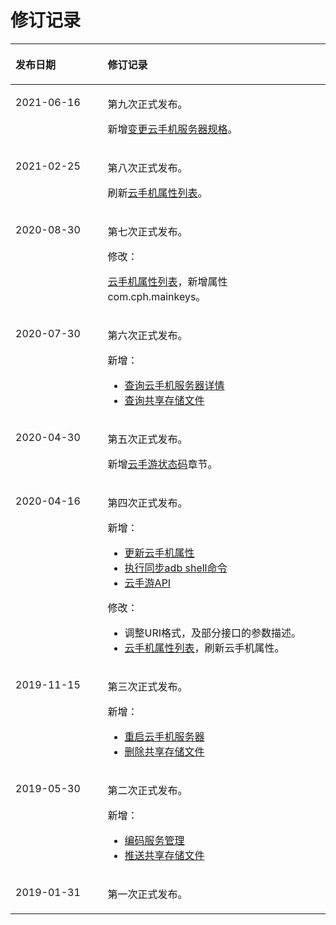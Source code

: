 # 修订记录<a name="ZH-CN_TOPIC_0149269149"></a>

<a name="table1987333293012"></a>
<table><thead align="left"><tr id="row154552046121420"><th class="cellrowborder" valign="top" width="29.25%" id="mcps1.1.3.1.1"><p id="p5676316185316"><a name="p5676316185316"></a><a name="p5676316185316"></a>发布日期</p>
</th>
<th class="cellrowborder" valign="top" width="70.75%" id="mcps1.1.3.1.2"><p id="p13676111615535"><a name="p13676111615535"></a><a name="p13676111615535"></a>修订记录</p>
</th>
</tr>
</thead>
<tbody><tr id="row337321475116"><td class="cellrowborder" valign="top" width="29.25%" headers="mcps1.1.3.1.1 "><p id="p143731714165110"><a name="p143731714165110"></a><a name="p143731714165110"></a>2021-06-16</p>
</td>
<td class="cellrowborder" valign="top" width="70.75%" headers="mcps1.1.3.1.2 "><p id="p5373201475120"><a name="p5373201475120"></a><a name="p5373201475120"></a>第九次正式发布。</p>
<p id="p199421372519"><a name="p199421372519"></a><a name="p199421372519"></a>新增<a href="变更云手机服务器规格.md">变更云手机服务器规格</a>。</p>
</td>
</tr>
<tr id="row12945152741611"><td class="cellrowborder" valign="top" width="29.25%" headers="mcps1.1.3.1.1 "><p id="p794522715164"><a name="p794522715164"></a><a name="p794522715164"></a>2021-02-25</p>
</td>
<td class="cellrowborder" valign="top" width="70.75%" headers="mcps1.1.3.1.2 "><p id="p2945192711617"><a name="p2945192711617"></a><a name="p2945192711617"></a>第八次正式发布。</p>
<p id="p11330150191616"><a name="p11330150191616"></a><a name="p11330150191616"></a>刷新<a href="云手机属性列表.md">云手机属性列表</a>。</p>
</td>
</tr>
<tr id="row1843166162018"><td class="cellrowborder" valign="top" width="29.25%" headers="mcps1.1.3.1.1 "><p id="p1984312617202"><a name="p1984312617202"></a><a name="p1984312617202"></a>2020-08-30</p>
</td>
<td class="cellrowborder" valign="top" width="70.75%" headers="mcps1.1.3.1.2 "><p id="p384320619207"><a name="p384320619207"></a><a name="p384320619207"></a>第七次正式发布。</p>
<p id="p177107206207"><a name="p177107206207"></a><a name="p177107206207"></a>修改：</p>
<p id="p67751851162215"><a name="p67751851162215"></a><a name="p67751851162215"></a><a href="云手机属性列表.md">云手机属性列表</a>，新增属性com.cph.mainkeys。</p>
</td>
</tr>
<tr id="row1824816186014"><td class="cellrowborder" valign="top" width="29.25%" headers="mcps1.1.3.1.1 "><p id="p162499183014"><a name="p162499183014"></a><a name="p162499183014"></a>2020-07-30</p>
</td>
<td class="cellrowborder" valign="top" width="70.75%" headers="mcps1.1.3.1.2 "><p id="p624916181301"><a name="p624916181301"></a><a name="p624916181301"></a>第六次正式发布。</p>
<p id="p171614292017"><a name="p171614292017"></a><a name="p171614292017"></a>新增：</p>
<a name="ul17717183320010"></a><a name="ul17717183320010"></a><ul id="ul17717183320010"><li><a href="查询云手机服务器详情.md">查询云手机服务器详情</a></li><li><a href="查询共享存储文件.md">查询共享存储文件</a></li></ul>
</td>
</tr>
<tr id="row1537834963719"><td class="cellrowborder" valign="top" width="29.25%" headers="mcps1.1.3.1.1 "><p id="p3379154918371"><a name="p3379154918371"></a><a name="p3379154918371"></a>2020-04-30</p>
</td>
<td class="cellrowborder" valign="top" width="70.75%" headers="mcps1.1.3.1.2 "><p id="p4379149183716"><a name="p4379149183716"></a><a name="p4379149183716"></a>第五次正式发布。</p>
<p id="p44909123815"><a name="p44909123815"></a><a name="p44909123815"></a>新增<a href="云手游状态码.md">云手游状态码</a>章节。</p>
</td>
</tr>
<tr id="row539118111104"><td class="cellrowborder" valign="top" width="29.25%" headers="mcps1.1.3.1.1 "><p id="p2391131118016"><a name="p2391131118016"></a><a name="p2391131118016"></a>2020-04-16</p>
</td>
<td class="cellrowborder" valign="top" width="70.75%" headers="mcps1.1.3.1.2 "><p id="p1239191110011"><a name="p1239191110011"></a><a name="p1239191110011"></a>第四次正式发布。</p>
<p id="p13833185119408"><a name="p13833185119408"></a><a name="p13833185119408"></a>新增：</p>
<a name="ul1563144654115"></a><a name="ul1563144654115"></a><ul id="ul1563144654115"><li><a href="更新云手机属性.md">更新云手机属性</a></li><li><a href="执行同步adb-shell命令.md">执行同步adb shell命令</a></li><li><a href="zh-cn_topic_0231929065.md">云手游API</a></li></ul>
<p id="p6479123615419"><a name="p6479123615419"></a><a name="p6479123615419"></a>修改：</p>
<a name="ul1523151118916"></a><a name="ul1523151118916"></a><ul id="ul1523151118916"><li>调整URI格式，及部分接口的参数描述。</li><li><a href="云手机属性列表.md">云手机属性列表</a>，刷新云手机属性。</li></ul>
</td>
</tr>
<tr id="row11301644154114"><td class="cellrowborder" valign="top" width="29.25%" headers="mcps1.1.3.1.1 "><p id="p119181050164119"><a name="p119181050164119"></a><a name="p119181050164119"></a>2019-11-15</p>
</td>
<td class="cellrowborder" valign="top" width="70.75%" headers="mcps1.1.3.1.2 "><p id="p19918155024110"><a name="p19918155024110"></a><a name="p19918155024110"></a>第三次正式发布。</p>
<p id="p193830019416"><a name="p193830019416"></a><a name="p193830019416"></a>新增：</p>
<a name="ul565201112415"></a><a name="ul565201112415"></a><ul id="ul565201112415"><li><a href="重启云手机服务器.md">重启云手机服务器</a></li><li><a href="删除共享存储文件.md">删除共享存储文件</a></li></ul>
</td>
</tr>
<tr id="row138916185292"><td class="cellrowborder" valign="top" width="29.25%" headers="mcps1.1.3.1.1 "><p id="p0390191892918"><a name="p0390191892918"></a><a name="p0390191892918"></a>2019-05-30</p>
</td>
<td class="cellrowborder" valign="top" width="70.75%" headers="mcps1.1.3.1.2 "><p id="p43904181292"><a name="p43904181292"></a><a name="p43904181292"></a>第二次正式发布。</p>
<p id="p1019141744113"><a name="p1019141744113"></a><a name="p1019141744113"></a>新增：</p>
<a name="ul9871172516415"></a><a name="ul9871172516415"></a><ul id="ul9871172516415"><li><a href="编码服务管理.md">编码服务管理</a></li><li><a href="推送共享存储文件.md">推送共享存储文件</a></li></ul>
</td>
</tr>
<tr id="row2570992293012"><td class="cellrowborder" valign="top" width="29.25%" headers="mcps1.1.3.1.1 "><p id="p212894393012"><a name="p212894393012"></a><a name="p212894393012"></a>2019-01-31</p>
</td>
<td class="cellrowborder" valign="top" width="70.75%" headers="mcps1.1.3.1.2 "><p id="p3822671393012"><a name="p3822671393012"></a><a name="p3822671393012"></a>第一次正式发布。</p>
</td>
</tr>
</tbody>
</table>

